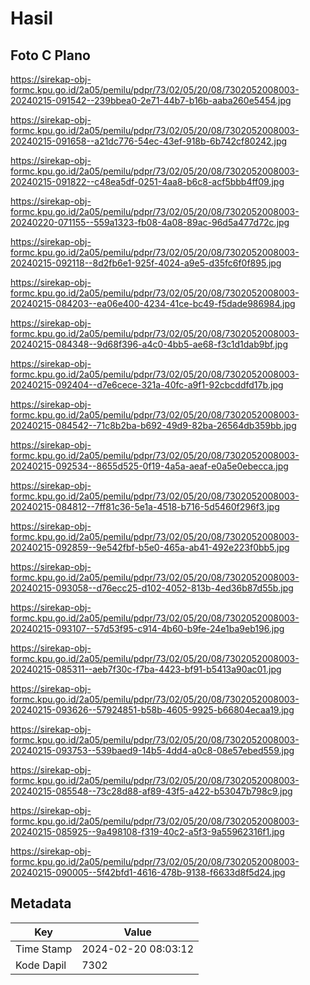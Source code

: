 # Hasil

## Foto C Plano

https://sirekap-obj-formc.kpu.go.id/2a05/pemilu/pdpr/73/02/05/20/08/7302052008003-20240215-091542--239bbea0-2e71-44b7-b16b-aaba260e5454.jpg

https://sirekap-obj-formc.kpu.go.id/2a05/pemilu/pdpr/73/02/05/20/08/7302052008003-20240215-091658--a21dc776-54ec-43ef-918b-6b742cf80242.jpg

https://sirekap-obj-formc.kpu.go.id/2a05/pemilu/pdpr/73/02/05/20/08/7302052008003-20240215-091822--c48ea5df-0251-4aa8-b6c8-acf5bbb4ff09.jpg

https://sirekap-obj-formc.kpu.go.id/2a05/pemilu/pdpr/73/02/05/20/08/7302052008003-20240220-071155--559a1323-fb08-4a08-89ac-96d5a477d72c.jpg

https://sirekap-obj-formc.kpu.go.id/2a05/pemilu/pdpr/73/02/05/20/08/7302052008003-20240215-092118--8d2fb6e1-925f-4024-a9e5-d35fc6f0f895.jpg

https://sirekap-obj-formc.kpu.go.id/2a05/pemilu/pdpr/73/02/05/20/08/7302052008003-20240215-084203--ea06e400-4234-41ce-bc49-f5dade986984.jpg

https://sirekap-obj-formc.kpu.go.id/2a05/pemilu/pdpr/73/02/05/20/08/7302052008003-20240215-084348--9d68f396-a4c0-4bb5-ae68-f3c1d1dab9bf.jpg

https://sirekap-obj-formc.kpu.go.id/2a05/pemilu/pdpr/73/02/05/20/08/7302052008003-20240215-092404--d7e6cece-321a-40fc-a9f1-92cbcddfd17b.jpg

https://sirekap-obj-formc.kpu.go.id/2a05/pemilu/pdpr/73/02/05/20/08/7302052008003-20240215-084542--71c8b2ba-b692-49d9-82ba-26564db359bb.jpg

https://sirekap-obj-formc.kpu.go.id/2a05/pemilu/pdpr/73/02/05/20/08/7302052008003-20240215-092534--8655d525-0f19-4a5a-aeaf-e0a5e0ebecca.jpg

https://sirekap-obj-formc.kpu.go.id/2a05/pemilu/pdpr/73/02/05/20/08/7302052008003-20240215-084812--7ff81c36-5e1a-4518-b716-5d5460f296f3.jpg

https://sirekap-obj-formc.kpu.go.id/2a05/pemilu/pdpr/73/02/05/20/08/7302052008003-20240215-092859--9e542fbf-b5e0-465a-ab41-492e223f0bb5.jpg

https://sirekap-obj-formc.kpu.go.id/2a05/pemilu/pdpr/73/02/05/20/08/7302052008003-20240215-093058--d76ecc25-d102-4052-813b-4ed36b87d55b.jpg

https://sirekap-obj-formc.kpu.go.id/2a05/pemilu/pdpr/73/02/05/20/08/7302052008003-20240215-093107--57d53f95-c914-4b60-b9fe-24e1ba9eb196.jpg

https://sirekap-obj-formc.kpu.go.id/2a05/pemilu/pdpr/73/02/05/20/08/7302052008003-20240215-085311--aeb7f30c-f7ba-4423-bf91-b5413a90ac01.jpg

https://sirekap-obj-formc.kpu.go.id/2a05/pemilu/pdpr/73/02/05/20/08/7302052008003-20240215-093626--57924851-b58b-4605-9925-b66804ecaa19.jpg

https://sirekap-obj-formc.kpu.go.id/2a05/pemilu/pdpr/73/02/05/20/08/7302052008003-20240215-093753--539baed9-14b5-4dd4-a0c8-08e57ebed559.jpg

https://sirekap-obj-formc.kpu.go.id/2a05/pemilu/pdpr/73/02/05/20/08/7302052008003-20240215-085548--73c28d88-af89-43f5-a422-b53047b798c9.jpg

https://sirekap-obj-formc.kpu.go.id/2a05/pemilu/pdpr/73/02/05/20/08/7302052008003-20240215-085925--9a498108-f319-40c2-a5f3-9a55962316f1.jpg

https://sirekap-obj-formc.kpu.go.id/2a05/pemilu/pdpr/73/02/05/20/08/7302052008003-20240215-090005--5f42bfd1-4616-478b-9138-f6633d8f5d24.jpg


## Metadata

| Key        | Value               |
| ---------- | ------------------- |
| Time Stamp | 2024-02-20 08:03:12 |
| Kode Dapil | 7302                |




